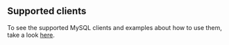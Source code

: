 ## Supported clients

To see the supported MySQL clients and examples about how to use them, take a look [here](https://github.com/src-d/go-mysql-server/blob/ac598027ca4498f318051bcb79ca5b4231faf733/SUPPORTED_CLIENTS.md).
